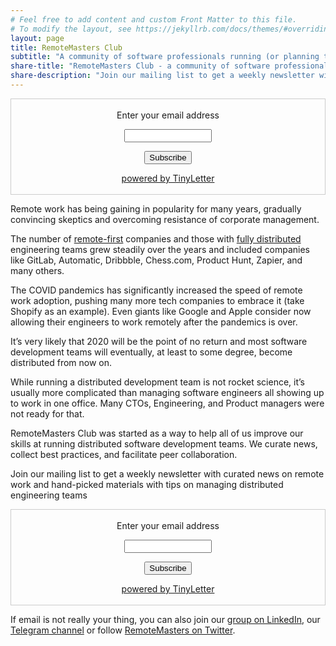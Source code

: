 ```yaml
---
# Feel free to add content and custom Front Matter to this file.
# To modify the layout, see https://jekyllrb.com/docs/themes/#overriding-theme-defaults
layout: page
title: RemoteMasters Club
subtitle: "A community of software professionals running (or planning to run) distributed development teams."
share-title: "RemoteMasters Club - a community of software professionals running (or planning to run) distributed development teams."
share-description: "Join our mailing list to get a weekly newsletter with curated news on remote work and hand-picked materials with tips on managing distributed engineering teams"
---
```


<form style="border:1px solid #ccc;padding:3px;text-align:center;" action="https://tinyletter.com/remotemasters" method="post" target="popupwindow" onsubmit="window.open('https://tinyletter.com/remotemasters', 'popupwindow', 'scrollbars=yes,width=800,height=600');return true"><p><label for="tlemail">Enter your email address</label></p><p><input type="text" style="width:140px" name="email" id="tlemail" /></p><input type="hidden" value="1" name="embed"/><input type="submit" value="Subscribe" /><p><a href="https://tinyletter.com" target="_blank">powered by TinyLetter</a></p></form>

<p>
Remote work has being gaining in popularity for many years, gradually convincing skeptics and overcoming resistance of corporate management.
</p>
<p>
The number of <a href="https://remotemasters.dev/remote-first-companies">remote-first</a> companies and those with <a href="https://remotemasters.dev/fully-remote-companies">fully distributed</a> engineering teams grew steadily over the years and included companies like GitLab, Automatic, Dribbble, Chess.com, Product Hunt, Zapier, and many others.

</p>
<p>
The COVID pandemics has significantly increased the speed of remote work adoption, pushing many more tech companies to embrace it (take Shopify as an example). Even giants like Google and Apple consider now allowing their engineers to work remotely after the pandemics is over.

</p>
<p>
It’s very likely that 2020 will be the point of no return and most software development teams will eventually, at least to some degree, become distributed from now on.

</p>
<p>
While running a distributed development team is not rocket science, it’s usually more complicated than managing software engineers all showing up to work in one office. Many CTOs, Engineering, and Product managers were not ready for that.

</p>
<p>
RemoteMasters Club was started as a way to help all of us improve our skills at running distributed software development teams. We curate news, collect best practices, and facilitate peer collaboration.

</p>
<p>
Join our mailing list to get a weekly newsletter with curated news on remote work and hand-picked materials with tips on managing distributed engineering teams



</p>

<form style="border:1px solid #ccc;padding:3px;text-align:center;" action="https://tinyletter.com/remotemasters" method="post" target="popupwindow" onsubmit="window.open('https://tinyletter.com/remotemasters', 'popupwindow', 'scrollbars=yes,width=800,height=600');return true"><p><label for="tlemail">Enter your email address</label></p><p><input type="text" style="width:140px" name="email" id="tlemail" /></p><input type="hidden" value="1" name="embed"/><input type="submit" value="Subscribe" /><p><a href="https://tinyletter.com" target="_blank">powered by TinyLetter</a></p></form>

<p>
If email is not really your thing, you can also join our <a href="https://www.linkedin.com/groups/12464287/" target="_blank">group on LinkedIn</a>, our <a href="https://t.me/remotemasters" target="_blank">Telegram channel</a> or follow <a href="https://twitter.com/remote_masters" target="_blank">RemoteMasters on Twitter</a>.
</p>
